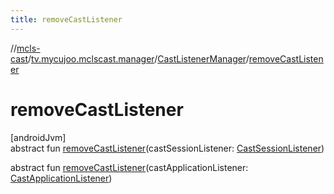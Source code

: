 ```yaml
---
title: removeCastListener
---
```

//[mcls-cast](../../../index.html)/[tv.mycujoo.mclscast.manager](../index.html)/[CastListenerManager](index.html)/[removeCastListener](remove-cast-listener.html)



# removeCastListener



[androidJvm]\
abstract fun [removeCastListener](remove-cast-listener.html)(castSessionListener: [CastSessionListener](../-cast-session-listener/index.html))

abstract fun [removeCastListener](remove-cast-listener.html)(castApplicationListener: [CastApplicationListener](../-cast-application-listener/index.html))




